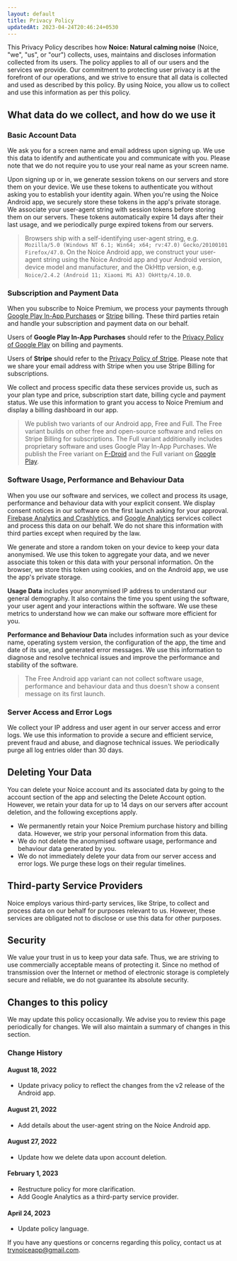 ```yaml
---
layout: default
title: Privacy Policy
updatedAt: 2023-04-24T20:46:24+0530
---
```


This Privacy Policy describes how **Noice: Natural calming noise** (Noice, "we",
"us", or "our") collects, uses, maintains and discloses information collected
from its users. The policy applies to all of our users and the services we
provide. Our commitment to protecting user privacy is at the forefront of our
operations, and we strive to ensure that all data is collected and used as
described by this policy. By using Noice, you allow us to collect and use this
information as per this policy.

## What data do we collect, and how do we use it

### Basic Account Data

We ask you for a screen name and email address upon signing up. We use this data
to identify and authenticate you and communicate with you. Please note that we
do not require you to use your real name as your screen name.

Upon signing up or in, we generate session tokens on our servers and store them
on your device. We use these tokens to authenticate you without asking you to
establish your identity again. When you're using the Noice Android app, we
securely store these tokens in the app's private storage. We associate your
user-agent string with session tokens before storing them on our servers. These
tokens automatically expire 14 days after their last usage, and we periodically
purge expired tokens from our servers.

> Browsers ship with a self-identifying user-agent string, e.g. `Mozilla/5.0
> (Windows NT 6.1; Win64; x64; rv:47.0) Gecko/20100101 Firefox/47.0`. On the
> Noice Android app, we construct your user-agent string using the Noice Android
> app and your Android version, device model and manufacturer, and the OkHttp
> version, e.g. `Noice/2.4.2 (Android 11; Xiaomi Mi A3) OkHttp/4.10.0`.

### Subscription and Payment Data

When you subscribe to Noice Premium, we process your payments through [Google
Play In-App
Purchases](https://play.google.com/console/about/in-appproductssetup/) or
[Stripe](https://stripe.com/) billing. These third parties retain and handle
your subscription and payment data on our behalf.

Users of **Google Play In-App Purchases** should refer to the [Privacy Policy of
Google Play](https://policies.google.com/privacy) on billing and payments.

Users of **Stripe** should refer to the [Privacy Policy of
Stripe](https://stripe.com/privacy). Please note that we share your email
address with Stripe when you use Stripe Billing for subscriptions.

We collect and process specific data these services provide us, such as your
plan type and price, subscription start date, billing cycle and payment status.
We use this information to grant you access to Noice Premium and display a
billing dashboard in our app.

> We publish two variants of our Android app, Free and Full. The Free variant
> builds on other free and open-source software and relies on Stripe Billing for
> subscriptions. The Full variant additionally includes proprietary software and
> uses Google Play In-App Purchases. We publish the Free variant on
> [F-Droid](https://f-droid.org/app/com.github.ashutoshgngwr.noice) and the Full
> variant on [Google
> Play](https://play.google.com/store/apps/details?id=com.github.ashutoshgngwr.noice).

### Software Usage, Performance and Behaviour Data

When you use our software and services, we collect and process its usage,
performance and behaviour data with your explicit consent. We display consent
notices in our software on the first launch asking for your approval. [Firebase
Analytics and Crashlytics](https://firebase.google.com/products-engage), and
[Google Analytics](https://marketingplatform.google.com/about/analytics/)
services collect and process this data on our behalf. We do not share this
information with third parties except when required by the law.

We generate and store a random token on your device to keep your data
anonymised. We use this token to aggregate your data, and we never associate
this token or this data with your personal information. On the browser, we store
this token using cookies, and on the Android app, we use the app's private
storage.

**Usage Data** includes your anonymised IP address to understand our general
demography. It also contains the time you spent using the software, your user
agent and your interactions within the software. We use these metrics to
understand how we can make our software more efficient for you.

**Performance and Behaviour Data** includes information such as your device
name, operating system version, the configuration of the app, the time and date
of its use, and generated error messages. We use this information to diagnose
and resolve technical issues and improve the performance and stability of the
software.

> The Free Android app variant can not collect software usage, performance and
> behaviour data and thus doesn't show a consent message on its first launch.

### Server Access and Error Logs

We collect your IP address and user agent in our server access and error logs.
We use this information to provide a secure and efficient service, prevent fraud
and abuse, and diagnose technical issues. We periodically purge all log entries
older than 30 days.

## Deleting Your Data

You can delete your Noice account and its associated data by going to the
account section of the app and selecting the Delete Account option. However, we
retain your data for up to 14 days on our servers after account deletion, and
the following exceptions apply.

- We permanently retain your Noice Premium purchase history and billing data.
  However, we strip your personal information from this data.
- We do not delete the anonymised software usage, performance and behaviour data
  generated by you.
- We do not immediately delete your data from our server access and error logs.
  We purge these logs on their regular timelines.

## Third-party Service Providers

Noice employs various third-party services, like Stripe, to collect and process
data on our behalf for purposes relevant to us. However, these services are
obligated not to disclose or use this data for other purposes.

## Security

We value your trust in us to keep your data safe. Thus, we are striving to use
commercially acceptable means of protecting it. Since no method of transmission
over the Internet or method of electronic storage is completely secure and
reliable, we do not guarantee its absolute security.

## Changes to this policy

We may update this policy occasionally. We advise you to review this page
periodically for changes. We will also maintain a summary of changes in this
section.

### Change History

#### August 18, 2022

- Update privacy policy to reflect the changes from the v2 release of the
  Android app.

#### August 21, 2022

- Add details about the user-agent string on the Noice Android app.

#### August 27, 2022

- Update how we delete data upon account deletion.

#### February 1, 2023

- Restructure policy for more clarification.
- Add Google Analytics as a third-party service provider.

#### April 24, 2023

- Update policy language.

If you have any questions or concerns regarding this policy, contact us at
[trynoiceapp@gmail.com](mailto:trynoiceapp@gmail.com).
